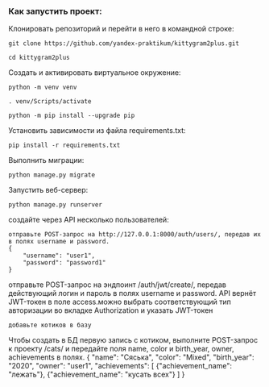 ### Как запустить проект:

Клонировать репозиторий и перейти в него в командной строке:

```
git clone https://github.com/yandex-praktikum/kittygram2plus.git
```

```
cd kittygram2plus
```

Cоздать и активировать виртуальное окружение:

```
python -m venv venv
```

```
. venv/Scripts/activate
```

```
python -m pip install --upgrade pip
```

Установить зависимости из файла requirements.txt:

```
pip install -r requirements.txt
```

Выполнить миграции:

```
python manage.py migrate
```

Запустить веб-сервер:

```
python manage.py runserver
```
создайте через API несколько пользователей:
````
отправьте POST-запрос на http://127.0.0.1:8000/auth/users/, передав их в полях username и password.
{
    "username": "user1",
    "password": "password1"
}
``````
отправьте POST-запрос на эндпоинт /auth/jwt/create/,
передав действующий логин и пароль в полях username и password.
API вернёт JWT-токен в поле access.можно выбрать соответствующий
тип авторизации во вкладке Authorization и указать JWT-токен
`````
добавьте котиков в базу
`````
Чтобы создать в БД первую запись с котиком, выполните POST-запрос к проекту /cats/ и передайте поля name, color и birth_year, owner, achievements в полях.
{
    "name": "Сяська",
    "color": "Mixed",
    "birth_year": "2020",
    "owner": "user1",
    "achievements": [
        {"achievement_name": "лежать"},
        {"achievement_name": "кусать всех"}
    ]
}
`````

